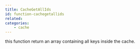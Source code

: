 ```yaml
---
title: CacheGetAllIds
id: function-cachegetallids
related:
categories:
    - cache
---
```


this function return an array containing all keys inside the cache.
